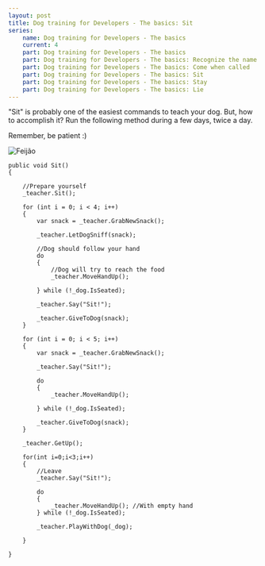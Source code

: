 ```yaml
---
layout: post
title: Dog training for Developers - The basics: Sit
series:
    name: Dog training for Developers - The basics
    current: 4
    part: Dog training for Developers - The basics
    part: Dog training for Developers - The basics: Recognize the name
    part: Dog training for Developers - The basics: Come when called
    part: Dog training for Developers - The basics: Sit
    part: Dog training for Developers - The basics: Stay
    part: Dog training for Developers - The basics: Lie
---
```


"Sit" is probably one of the easiest commands to teach your dog.
But, how to accomplish it? Run the following method during a few days, twice a day.

<!--excerpt-->

Remember, be patient :)

![Feijão](/images/dog-trainig-for-developers-the-basics-sit-feijao.jpg)

    public void Sit()
    {

        //Prepare yourself
        _teacher.Sit();

        for (int i = 0; i < 4; i++)
        {
            var snack = _teacher.GrabNewSnack();

            _teacher.LetDogSniff(snack);

            //Dog should follow your hand
            do
            {
                //Dog will try to reach the food
                _teacher.MoveHandUp();

            } while (!_dog.IsSeated);

            _teacher.Say("Sit!");

            _teacher.GiveToDog(snack);
        }

        for (int i = 0; i < 5; i++)
        {
            var snack = _teacher.GrabNewSnack();
            
            _teacher.Say("Sit!");

            do
            {
                _teacher.MoveHandUp();

            } while (!_dog.IsSeated);

            _teacher.GiveToDog(snack);
        }
        
        _teacher.GetUp();
        
        for(int i=0;i<3;i++)
        {
            //Leave 
            _teacher.Say("Sit!");

            do
            {
                _teacher.MoveHandUp(); //With empty hand
            } while (!_dog.IsSeated);

            _teacher.PlayWithDog(_dog);

        }

    }